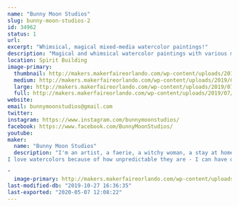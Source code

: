 ```yaml
---
name: "Bunny Moon Studios"
slug: bunny-moon-studios-2
id: 34962
status: 1
url: 
excerpt: "Whimsical, magical mixed-media watercolor paintings!"
description: "Magical and whimsical watercolor paintings with various mixed-media elements added - beads, crystals, dried flowers...whatever I can find!"
location: Spirit Building
image-primary:
  thumbnail: http://makers.makerfaireorlando.com/wp-content/uploads/2019/07/54799889_778800015823422_5279456916450312192_n-150x150.jpg
  medium: http://makers.makerfaireorlando.com/wp-content/uploads/2019/07/54799889_778800015823422_5279456916450312192_n-300x300.jpg
  large: http://makers.makerfaireorlando.com/wp-content/uploads/2019/07/54799889_778800015823422_5279456916450312192_n.jpg
  full: http://makers.makerfaireorlando.com/wp-content/uploads/2019/07/54799889_778800015823422_5279456916450312192_n.jpg
website: 
email: bunnymoonstudios@gmail.com
twitter: 
instagram: https://www.instagram.com/bunnymoonstudios/
facebook: https://www.facebook.com/BunnyMoonStudios/
youtube: 
maker:
  name: "Bunny Moon Studios"
  description: "I'm an artist, a faerie, a witchy woman, a stay at home mama.  I love wildflowers, thunderstorms, rainbows, sparkles.  I'm an avid reader, I play video games, and I love getting outside as much as possible with my kids.  
I love watercolors because of how unpredictable they are - I can have one thing in mind, but the paints might have something totally different!  And that's part of the magic for me - art has such a voice of its own, and I love seeing what my paintings have to show me both along the way, and once they are done.

"
  image-primary: http://makers.makerfaireorlando.com/wp-content/uploads/2018/07/36907527_10156412459677649_5584299551793086464_n.jpg
last-modified-db: "2019-10-27 16:36:35"
last-exported: "2020-05-07 12:08:22"
---
```

